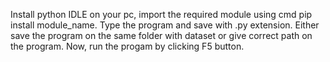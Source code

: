 Install python IDLE on your pc,
import the required module using cmd pip install module_name.
Type the program and save with .py extension.
Either save the program on the same folder with dataset or give correct path on the program.
Now, run the progam by clicking F5 button.
